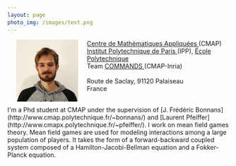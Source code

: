 ```yaml
---
layout: page
photo_img: /images/test.png
---
```

<style type="text/css">

#example { width: 100%; }

#example img {
float: left;
margin: 0px 20px;
}

</style>

<div id="example">

<img alt = "Photo de profil." src="images/photo-pierre.jpg" alt="Example" width = "140"
height = "140">
<p>
<a href ="http://www.cmap.polytechnique.fr"> Centre de Mathématiques Appliquées </a> (CMAP) <br>
  <a href ="https://www.ip-paris.fr"> Institut Polytechnique de Paris </a> (IPP), <a href ="https://portail.polytechnique.edu"> École Polytechnique </a> <br> Team
  <a href ="https://portail.polytechnique.edu/cmap/fr/recherche/commands"> COMMANDS </a> (CMAP-Inria) <br> <br>
  Route de Saclay, 91120 Palaiseau <br>
  France <br>
</p>
</div>

<br>
I'm a Phd student at CMAP under the supervision of [J. Frédéric Bonnans](http://www.cmap.polytechnique.fr/~bonnans/) and [Laurent Pfeiffer](http://www.cmapx.polytechnique.fr/~pfeiffer/). I work on mean field games theory. Mean field games are used for modeling interactions among a large population of players. It takes the form of a forward-backward coupled system composed of a Hamilton-Jacobi-Bellman equation and a Fokker-Planck equation.
